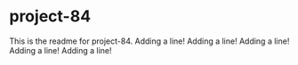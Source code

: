 # project-84

This is the readme for project-84.
Adding a line!
Adding a line!
Adding a line!
Adding a line!
Adding a line!
